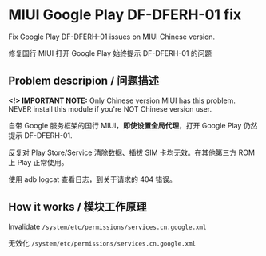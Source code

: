 # MIUI Google Play DF-DFERH-01 fix

Fix Google Play DF-DFERH-01 issues on MIUI Chinese version.

修复国行 MIUI 打开 Google Play 始终提示 DF-DFERH-01 的问题

## Problem descripion / 问题描述

**<!> IMPORTANT NOTE:** Only Chinese version MIUI has this problem. NEVER install this module if you're NOT Chinese version user.

自带 Google 服务框架的国行 MIUI，**即使设置全局代理**，打开 Google Play 仍然提示 DF-DFERH-01.

反复对 Play Store/Service 清除数据、插拔 SIM 卡均无效。在其他第三方 ROM 上 Play 正常使用。

使用 adb logcat 查看日志，到关于请求的 404 错误。

## How it works / 模块工作原理

Invalidate `/system/etc/permissions/services.cn.google.xml`

无效化 `/system/etc/permissions/services.cn.google.xml`